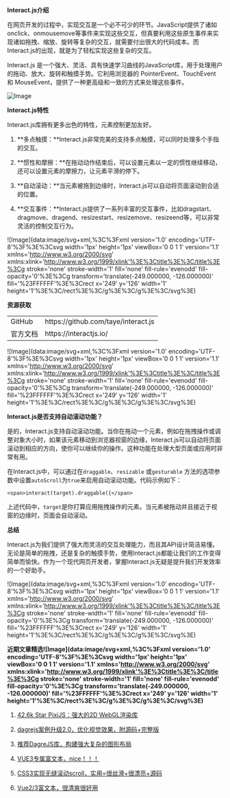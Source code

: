 **Interact.js介绍**

在网页开发的过程中，实现交互是一个必不可少的环节。JavaScript提供了诸如onclick、onmousemove等事件来实现这些交互，但真要利用这些原生事件来实现诸如拖拽、缩放、旋转等复杂的交互，就需要付出很大的代码成本。而Interact.js的出现，就是为了轻松实现这些复杂的交互。

Interact.js 是一个强大、灵活、具有快速学习曲线的JavaScript库，用于处理用户的拖动、放大、旋转和触摸手势。它利用浏览器的 PointerEvent、TouchEvent 和 MouseEvent，提供了一种更高级和一致的方式来处理这些事件。

![Image](https://mmbiz.qpic.cn/mmbiz_gif/ODiaMNroZ9tibJpicra2n2DkO07ibGib5CcsbiaL6CbxBlxxhlohxDseicWxzUnQ3tAhob2iaY13z2JMWkSlicXbyLJViaaw/640?wx_fmt=gif&from=appmsg&tp=webp&wxfrom=5&wx_lazy=1)

**Interact.js特性**

Interact.js库拥有更多出色的特性，元素控制更加友好。

1.  **多点触摸：**Interact.js非常完美的支持多点触摸，可以同时处理多个手指的交互。
    
2.  **惯性和摩擦：**在拖动动作结束后，可以设置元素以一定的惯性继续移动，还可以设置元素的摩擦力，让元素平滑的停下。
    
3.  **自动滚动：**当元素被拖到边缘时，Interact.js可以自动将页面滚动到合适的位置。
    
4.  **交互事件：**Interact.js提供了一系列丰富的交互事件，比如dragstart、dragmove、dragend、resizestart、resizemove、resizeend等，可以非常灵活的控制交互行为。
    

![Image](data:image/svg+xml,%3C%3Fxml version='1.0' encoding='UTF-8'%3F%3E%3Csvg width='1px' height='1px' viewBox='0 0 1 1' version='1.1' xmlns='http://www.w3.org/2000/svg' xmlns:xlink='http://www.w3.org/1999/xlink'%3E%3Ctitle%3E%3C/title%3E%3Cg stroke='none' stroke-width='1' fill='none' fill-rule='evenodd' fill-opacity='0'%3E%3Cg transform='translate(-249.000000, -126.000000)' fill='%23FFFFFF'%3E%3Crect x='249' y='126' width='1' height='1'%3E%3C/rect%3E%3C/g%3E%3C/g%3E%3C/svg%3E)

**资源获取**  

<table><tbody><tr><td>GitHub<br></td><td><span data-darkreader-inline-color="">https://github.com/taye/interact.js</span></td></tr><tr><td>官方文档<br></td><td><span data-darkreader-inline-color="">https://interactjs.io/</span></td></tr></tbody></table>

![Image](data:image/svg+xml,%3C%3Fxml version='1.0' encoding='UTF-8'%3F%3E%3Csvg width='1px' height='1px' viewBox='0 0 1 1' version='1.1' xmlns='http://www.w3.org/2000/svg' xmlns:xlink='http://www.w3.org/1999/xlink'%3E%3Ctitle%3E%3C/title%3E%3Cg stroke='none' stroke-width='1' fill='none' fill-rule='evenodd' fill-opacity='0'%3E%3Cg transform='translate(-249.000000, -126.000000)' fill='%23FFFFFF'%3E%3Crect x='249' y='126' width='1' height='1'%3E%3C/rect%3E%3C/g%3E%3C/g%3E%3C/svg%3E)

****Interact.js是否支持自动滚动功能？****

是的，Interact.js支持自动滚动功能。当你在拖动一个元素，例如在拖拽操作或调整对象大小时，如果该元素移动到浏览器视窗的边缘，Interact.js可以自动将页面滚动到相应的方向，使你可以继续你的操作。这种功能在处理大型页面或应用时非常有用。

在Interact.js中，可以通过在`draggable`、`resizable` 或`gesturable` 方法的选项参数中设置`autoScroll`为`true`来启用自动滚动功能。代码示例如下：

```
<span>interact(target).draggable({</span>
```

上述代码中，`target`是你打算应用拖拽操作的元素。当元素被拖动并且接近于视窗的边缘时，页面会自动滚动。

**总结**  

Interact.js为我们提供了强大而灵活的交互处理能力，而且其API设计简洁易懂。无论是简单的拖拽，还是复杂的触摸手势，使用Interact.js都能让我们的工作变得简单而愉快。作为一个现代网页开发者，掌握Interact.js无疑是提升我们开发效率的一个好助手。

![Image](data:image/svg+xml,%3C%3Fxml version='1.0' encoding='UTF-8'%3F%3E%3Csvg width='1px' height='1px' viewBox='0 0 1 1' version='1.1' xmlns='http://www.w3.org/2000/svg' xmlns:xlink='http://www.w3.org/1999/xlink'%3E%3Ctitle%3E%3C/title%3E%3Cg stroke='none' stroke-width='1' fill='none' fill-rule='evenodd' fill-opacity='0'%3E%3Cg transform='translate(-249.000000, -126.000000)' fill='%23FFFFFF'%3E%3Crect x='249' y='126' width='1' height='1'%3E%3C/rect%3E%3C/g%3E%3C/g%3E%3C/svg%3E)

**近期文章精选![Image](data:image/svg+xml,%3C%3Fxml version='1.0' encoding='UTF-8'%3F%3E%3Csvg width='1px' height='1px' viewBox='0 0 1 1' version='1.1' xmlns='http://www.w3.org/2000/svg' xmlns:xlink='http://www.w3.org/1999/xlink'%3E%3Ctitle%3E%3C/title%3E%3Cg stroke='none' stroke-width='1' fill='none' fill-rule='evenodd' fill-opacity='0'%3E%3Cg transform='translate(-249.000000, -126.000000)' fill='%23FFFFFF'%3E%3Crect x='249' y='126' width='1' height='1'%3E%3C/rect%3E%3C/g%3E%3C/g%3E%3C/svg%3E)**  

1.  [42.6k Star PixiJS：强大的2D WebGL渲染库](http://mp.weixin.qq.com/s?__biz=MzI5NDc2NjY0NQ==&mid=2247485500&idx=1&sn=fd760111782f041b6089890fe274a5cd&chksm=ec5c9966db2b107066dfb306f2e6f03e3f942c378169d11a0ad0015fe90d94bd98962e9d1c97&scene=21#wechat_redirect)  
    
2.  [dagrejs案例升级2.0，优化视觉效果，附源码+完整版](http://mp.weixin.qq.com/s?__biz=MzI5NDc2NjY0NQ==&mid=2247485488&idx=1&sn=a6d8ead5f5731e32a2e0cc52152c86e3&chksm=ec5c996adb2b107c45bba4b0a041fa09f77a4d815e249096c0f60408d4c92339c03117a09b8c&scene=21#wechat_redirect)  
    
3.  [推荐DagreJS库，构建强大复杂的图形布局](http://mp.weixin.qq.com/s?__biz=MzI5NDc2NjY0NQ==&mid=2247485475&idx=1&sn=29d570fce48af8e917bee0c1932ae5c1&chksm=ec5c9979db2b106f7cf08fd681936e0a5592bfa505a2c17b4d1c6c23a45f52ed46f91e6f4d2d&scene=21#wechat_redirect)  
    
4.  [VUE3专属富文本，nice！！！](http://mp.weixin.qq.com/s?__biz=MzI5NDc2NjY0NQ==&mid=2247485467&idx=1&sn=acf57db23c0096167208e9c4d77ba06b&chksm=ec5c9941db2b1057cc2da4ed7ab04ee0945092e78a6b60664844f26b019a0e75c309c1a77a73&scene=21#wechat_redirect)
    
5.  [CSS3实现无缝滚动scroll，实用=很丝滑+很漂亮+源码](http://mp.weixin.qq.com/s?__biz=MzI5NDc2NjY0NQ==&mid=2247485431&idx=1&sn=d05fd110eed24a388d2f627cf478fce6&chksm=ec5c96addb2b1fbb0e7445bd298eef274779dc7c76ea431edd9207ca728f32b8a740bb2b76b3&scene=21#wechat_redirect)
    
6.  [Vue2/3富文本，很清爽很好用](http://mp.weixin.qq.com/s?__biz=MzI5NDc2NjY0NQ==&mid=2247485372&idx=1&sn=ca1c65f63e9abf50f1e0e2033a403bdf&chksm=ec5c96e6db2b1ff0e6c493fc45697e3e3f8581bd9bf8d84d901a615d5a88ca4c3b1fc8ea51d5&scene=21#wechat_redirect)